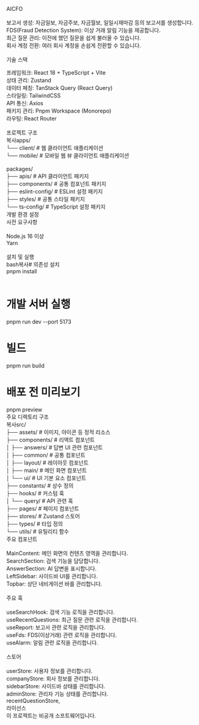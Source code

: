 AICFO<br/>
<br/>
보고서 생성: 자금일보, 자금주보, 자금월보, 일일시재마감 등의 보고서를 생성합니다.<br/>
FDS(Fraud Detection System): 이상 거래 알림 기능을 제공합니다.<br/>
최근 질문 관리: 이전에 했던 질문을 쉽게 불러올 수 있습니다.<br/>
회사 계정 전환: 여러 회사 계정을 손쉽게 전환할 수 있습니다.<br/>
<br/>
기술 스택<br/>

프레임워크: React 18 + TypeScript + Vite<br/>
상태 관리: Zustand<br/>
데이터 페칭: TanStack Query (React Query)<br/>
스타일링: TailwindCSS<br/>
API 통신: Axios<br/>
패키지 관리: Pnpm Workspace (Monorepo)<br/>
라우팅: React Router<br/>
<br/>
프로젝트 구조<br/>
복사apps/<br/>
  └── client/               # 웹 클라이언트 애플리케이션 <br/>
  └── mobile/               # 모바일 웹 뷰 클라이언트 애플리케이션<br/>
  <br/>
packages/<br/>
  ├── apis/                 # API 클라이언트 패키지<br/>
  ├── components/           # 공통 컴포넌트 패키지<br/>
  ├── eslint-config/        # ESLint 설정 패키지<br/>
  ├── styles/               # 공통 스타일 패키지<br/>
  └── ts-config/            # TypeScript 설정 패키지<br/>
개발 환경 설정<br/>
사전 요구사항<br/>
<br/>
Node.js 16 이상<br/>
Yarn<br/>
<br/>
설치 및 실행<br/>
bash복사# 의존성 설치<br/>
pnpm install<br/>
<br/>
# 개발 서버 실행<br/>
pnpm run dev --port 5173<br/>

# 빌드<br/>
pnpm run build<br/>

# 배포 전 미리보기<br/>
pnpm preview<br/>
주요 디렉토리 구조<br/>
복사src/<br/>
  ├── assets/               # 이미지, 아이콘 등 정적 리소스<br/>
  ├── components/           # 리액트 컴포넌트<br/>
  │   ├── answers/          # 답변 UI 관련 컴포넌트<br/>
  │   ├── common/           # 공통 컴포넌트<br/>
  │   ├── layout/           # 레이아웃 컴포넌트<br/>
  │   ├── main/             # 메인 화면 컴포넌트<br/>
  │   └── ui/               # UI 기본 요소 컴포넌트<br/>
  ├── constants/            # 상수 정의<br/>
  ├── hooks/                # 커스텀 훅<br/>
  │   └── query/            # API 관련 훅<br/>
  ├── pages/                # 페이지 컴포넌트<br/>
  ├── stores/               # Zustand 스토어<br/>
  ├── types/                # 타입 정의<br/>
  └── utils/                # 유틸리티 함수<br/>
주요 컴포넌트<br/>
<br/>
MainContent: 메인 화면의 컨텐츠 영역을 관리합니다.<br/>
SearchSection: 검색 기능을 담당합니다.<br/>
AnswerSection: AI 답변을 표시합니다.<br/>
LeftSidebar: 사이드바 UI를 관리합니다.<br/>
Topbar: 상단 네비게이션 바를 관리합니다.<br/>
<br/>
주요 훅<br/>
<br/>
useSearchHook: 검색 기능 로직을 관리합니다.<br/>
useRecentQuestions: 최근 질문 관련 로직을 관리합니다.<br/>
useReport: 보고서 관련 로직을 관리합니다.<br/>
useFds: FDS(이상거래) 관련 로직을 관리합니다.<br/>
useAlarm: 알림 관련 로직을 관리합니다.<br/>
<br/>
스토어<br/>
<br/>
userStore: 사용자 정보를 관리합니다.<br/>
companyStore: 회사 정보를 관리합니다.<br/>
sidebarStore: 사이드바 상태를 관리합니다.<br/>
adminStore: 관리자 기능 상태를 관리합니다.<br/>
recentQuestionStore, <br/>
라이선스<br/>
이 프로젝트는 비공개 소프트웨어입니다.<br/>
